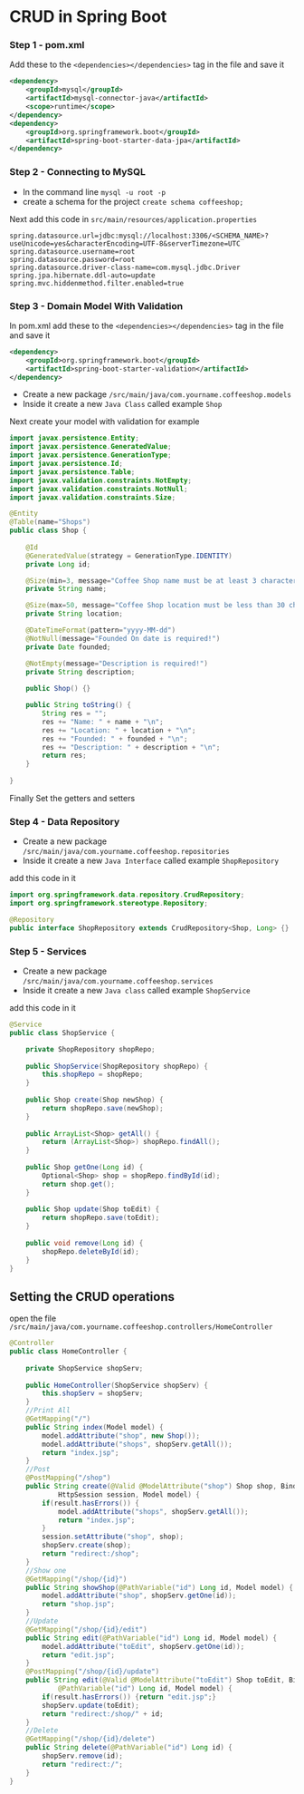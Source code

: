 # CRUD in Spring Boot

### Step 1 - pom.xml

Add these to the `<dependencies></dependencies>` tag in the file and save it

```xml
<dependency>
    <groupId>mysql</groupId>
    <artifactId>mysql-connector-java</artifactId>
    <scope>runtime</scope>
</dependency>
<dependency>
    <groupId>org.springframework.boot</groupId>
    <artifactId>spring-boot-starter-data-jpa</artifactId>
</dependency>
```

### Step 2 - Connecting to MySQL
* In the command line `mysql -u root -p`
* create a schema for the project `create schema coffeeshop;`

Next add this code in `src/main/resources/application.properties`

```
spring.datasource.url=jdbc:mysql://localhost:3306/<SCHEMA_NAME>?useUnicode=yes&characterEncoding=UTF-8&serverTimezone=UTC
spring.datasource.username=root
spring.datasource.password=root
spring.datasource.driver-class-name=com.mysql.jdbc.Driver
spring.jpa.hibernate.ddl-auto=update
spring.mvc.hiddenmethod.filter.enabled=true

```
### Step 3 - Domain Model With Validation

In pom.xml add these to the `<dependencies></dependencies>` tag in the file and save it

```xml
<dependency>
    <groupId>org.springframework.boot</groupId>
    <artifactId>spring-boot-starter-validation</artifactId>
</dependency>
```
* Create a new package `/src/main/java/com.yourname.coffeeshop.models`
* Inside it create a new `Java Class` called example `Shop`

Next create your model with validation for example

```java
import javax.persistence.Entity;
import javax.persistence.GeneratedValue;
import javax.persistence.GenerationType;
import javax.persistence.Id;
import javax.persistence.Table;
import javax.validation.constraints.NotEmpty;
import javax.validation.constraints.NotNull;
import javax.validation.constraints.Size;

@Entity
@Table(name="Shops")
public class Shop {
	
	@Id
	@GeneratedValue(strategy = GenerationType.IDENTITY)
	private Long id;

    @Size(min=3, message="Coffee Shop name must be at least 3 characters!")
	private String name;

    @Size(max=50, message="Coffee Shop location must be less than 30 characters!")
	private String location;

    @DateTimeFormat(pattern="yyyy-MM-dd")
	@NotNull(message="Founded On date is required!")
    private Date founded;

    @NotEmpty(message="Description is required!")
	private String description;
	
    public Shop() {}

    public String toString() {
		String res = "";
		res += "Name: " + name + "\n";
		res += "Location: " + location + "\n";
		res += "Founded: " + founded + "\n";
		res += "Description: " + description + "\n";
		return res;
	}
	
}

```
Finally Set the getters and setters

### Step 4 - Data Repository
* Create a new package `/src/main/java/com.yourname.coffeeshop.repositories`
* Inside it create a new `Java Interface` called example `ShopRepository`

add this code in it

```java
import org.springframework.data.repository.CrudRepository;
import org.springframework.stereotype.Repository;

@Repository
public interface ShopRepository extends CrudRepository<Shop, Long> {}

```
### Step 5 -  Services
* Create a new package `/src/main/java/com.yourname.coffeeshop.services`
* Inside it create a new `Java class` called example `ShopService`

add this code in it

```java
@Service
public class ShopService {

	private ShopRepository shopRepo;
	
	public ShopService(ShopRepository shopRepo) {
		this.shopRepo = shopRepo;
	}
	
	public Shop create(Shop newShop) {
		return shopRepo.save(newShop);
	}
	
	public ArrayList<Shop> getAll() {
		return (ArrayList<Shop>) shopRepo.findAll();
	}
	
	public Shop getOne(Long id) {
		Optional<Shop> shop = shopRepo.findById(id);
		return shop.get();
	}
	
	public Shop update(Shop toEdit) {
		return shopRepo.save(toEdit);
	}
	
	public void remove(Long id) {
		shopRepo.deleteById(id);
	}
}

```
## Setting the CRUD operations

open the file `/src/main/java/com.yourname.coffeeshop.controllers/HomeController`
```java
@Controller
public class HomeController {
	
	private ShopService shopServ;
	
	public HomeController(ShopService shopServ) {
		this.shopServ = shopServ;
	}
	//Print All
    @GetMapping("/")
    public String index(Model model) {
    	model.addAttribute("shop", new Shop());
    	model.addAttribute("shops", shopServ.getAll());
        return "index.jsp";
    }
    //Post
    @PostMapping("/shop")
    public String create(@Valid @ModelAttribute("shop") Shop shop, BindingResult result, 
    		HttpSession session, Model model) {
    	if(result.hasErrors()) {
    		model.addAttribute("shops", shopServ.getAll());
    		return "index.jsp"; 
    	}
    	session.setAttribute("shop", shop);
    	shopServ.create(shop);
    	return "redirect:/shop"; 
    }
    //Show one
    @GetMapping("/shop/{id}")
    public String showShop(@PathVariable("id") Long id, Model model) {
		model.addAttribute("shop", shopServ.getOne(id));
    	return "shop.jsp";
    }
    //Update
    @GetMapping("/shop/{id}/edit")
    public String edit(@PathVariable("id") Long id, Model model) {
    	model.addAttribute("toEdit", shopServ.getOne(id));
    	return "edit.jsp";
    }
    @PostMapping("/shop/{id}/update")
    public String edit(@Valid @ModelAttribute("toEdit") Shop toEdit, BindingResult result, 
    		@PathVariable("id") Long id, Model model) {
    	if(result.hasErrors()) {return "edit.jsp";}
    	shopServ.update(toEdit);
    	return "redirect:/shop/" + id;
    }
    //Delete
    @GetMapping("/shop/{id}/delete")
    public String delete(@PathVariable("id") Long id) {
    	shopServ.remove(id);
    	return "redirect:/";
    }
}

